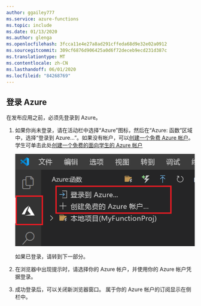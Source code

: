 ```yaml
---
author: ggailey777
ms.service: azure-functions
ms.topic: include
ms.date: 01/13/2020
ms.author: glenga
ms.openlocfilehash: 3fcca11e4e27a8ad291cffeda68d9e32e02a0912
ms.sourcegitcommit: 309cf6876d906425a0d6f72deceb9ecd231d387c
ms.translationtype: MT
ms.contentlocale: zh-CN
ms.lasthandoff: 06/01/2020
ms.locfileid: "84268769"
---
```

## <a name="sign-in-to-azure"></a>登录 Azure

在发布应用之前，必须先登录到 Azure。 

1. 如果你尚未登录，请在活动栏中选择“Azure”图标，然后在“Azure: 函数”区域中，选择“登录到 Azure...”。如果没有帐户，可以[创建一个免费 Azure 帐户](https://azure.microsoft.com/free/)。 学生可单击此处[创建一个免费的面向学生的 Azure 帐户](https://azure.microsoft.com/free/students/)

    ![浏览器中的函数 localhost 响应](./media/functions-sign-in-vs-code/functions-sign-into-azure.png)

    如果已登录，请转到下一部分。

1. 在浏览器中出现提示时，请选择你的 Azure 帐户，并使用你的 Azure 帐户凭据登录。 

1. 成功登录后，可以关闭新浏览器窗口。 属于你的 Azure 帐户的订阅显示在侧栏中。
